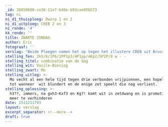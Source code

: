 ```yaml
---
_id: 38858600-ce36-11e7-b48e-b93cae05b573
tag: ni
ni_d1_thuisploeg: Dworp 1 en 2
ni_d1_uitploeg: CREB 2 en 3
ni_ronde: '4'
kk_ronde: ''
title: ZWARTE ZONDAG
author: Eric
fotograaf: ''
verslag: "Beide Ploegen namen het op tegen het illustere CREB uit Brussel\r\n\_\r\n<!--more-->\r\n\r\n##eerste\_ ploeg\r\n\_\r\n**_MO_** op bord zes met zwart kwam in het vroege middenspel verloren te staan. Zijn tegenstander (+1910 elo) dacht blijkbaar dat hij zich alles kon permitteren\_ en lette onvoldoende op bij een pionnenstorm op de koningsvleugel van onze man en kwam zelfs nog in zetdwang (zie diagram) waardoor onze speler warempel nog won. Hulde!\r\n\r\n**_SERGE_** won een kwaliteit maar met compensatie voor de tegenstander, hij gaf ze dan maar terug tegen een pion. Toen die echter later verloren ging,was de vrede snel getekend.Wat teleurstellend resultaat.\r\n\r\n**_KJELL_** met zwart speelde tegen een beloftevolle jeugdspeler (14 jaar!) en met +2050 elo. Na een evenwichtige partij werd ook hier tot remise besloten,goed resultaat!\r\n\r\n**_WALTER_** maakte wellicht een van de grootste blunders in zijn carrière en sloeg met een loper een pion, die door een pion van de tegenstander werd teruggeslagen . Helaas was er hierna geen enkele pointe te bekennen en na enkele onbelangrijke zetten moest hij opgeven.\r\n\r\n**_FRANK_** verloor door een combinatie een pion en stond met de rug tegen de muur. Toch had hij volgens Serge tot laat in de partij nog goede practische kansen op remise op basis van een sterke vrijpion op de damevleugel. Helaas liep hij in een matnet.\r\n\r\n**_Diederik_** deed er vervolgens alles aan om een Stonewall opstelling van zwart nog te kraken. Hij kwam nog heel ver en bereikte een paardeindspel met 2 extra pionnen op de a en h- lijn tegen een gecentraliseerde koning. Er zat ,zoals de computer bewees (2 opeenvolgende moeilijke paardzetten!), een studieachtige winst in, voor stervelingen moeilijk te zien. Spijtig na een goede partij tegen een sterke tegenstander (+2000)\r\n\_\r\n2.5-3.5 verloren.\r\n\_\r\n##tweede ploeg \r\n\_\r\n**_YVES_** op 4 blunderde in de opening, kwam een pion achter met nog meer positioneel\_ nadeel , won de pion terug en\_ later warempel nog de kwaliteit. In tijdnood maakte hij de karwei mooi af. Goed gedaan.\r\n\r\n**_PETER_** op bord 2 stond lange tijd gelijkwaardig (tegen +1700) verloor toen een pion en kort daarna een stuk. Jammer en hij was erg boos op zichzelf.\r\n\r\n**_FILIP_** met wit op drie tegen de jonge Ruben Micciche (wordt binnen 10 dagen 10 jaar, +1530 elo) kwam behoorlijk te staan, maar verloor later in de partij een kwaliteit en gaf verrassend onmiddellijk op. Er\_ stond echt nog wel genoeg materiaal op het bord om verder te spelen. Door op te geven heeft nog nooit iemand gewonnen, Filip!\r\n\r\n**_CAMIEL_** speelde tegen de geroutineerde Jean-Marie Ooghe en verloor in het late middenspel een pion, met uiteindelijk elk nog een toren. Op basis van een gecentraliseerde koning hield hij uiteindelijk nog comfortabel remise.\r\n\_\r\n1,5-2.5 verloren.\r\n\_\r\nOp 3 december (vijfde ronde)\_ moeilijke verplaatsingen naar Opwijk en Nivelles. De tweede ploeg moet nu absoluut winnen van Nivelles. (was bye in de vierde ronde). Nivelles won eerder van de CREB)"
stelling_fen: 2k5/8/1P6/1PP1p3/4P1pp/4Kp2/5P1P/8 w - -
stelling_titel: combinatie van de dag
stelling_wit: Vasile-Bonciog
stelling_zwart: Mo
stelling_uitleg: >-
  Mo vecht al een hele tijd tegen drie verbonden vrijpionnen, een hopeloos taak
  tot wanneer  wit blundert en de enige zet speelt die nog verliest.
stelling_oplossing: >-
  h3??, immers, na gxh3-Kxf3 en Kg7! komt wit in zetdwang en is promotie niet
  meer te verhinderen
date: 1511211793
layout: verslag
excerpt_separator: <!--more-->
draft: true
---
```


